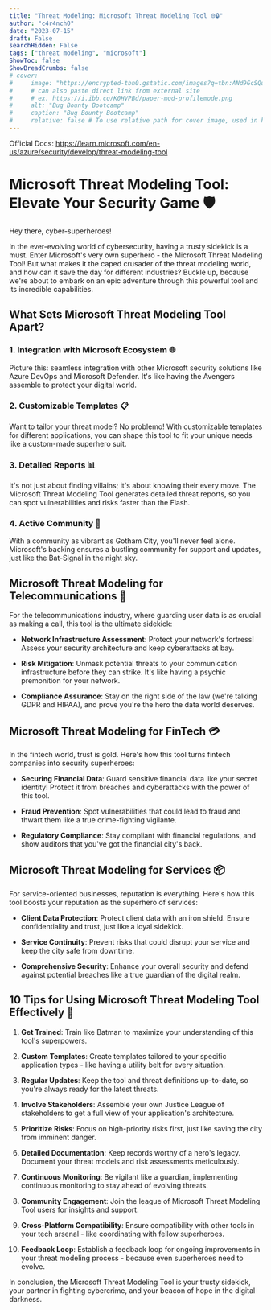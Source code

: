 ```yaml
---
title: "Threat Modeling: Microsoft Threat Modeling Tool 🌐🔒"
author: "c4r4nch0"
date: "2023-07-15"
draft: False
searchHidden: False
tags: ["threat modeling", "microsoft"]
ShowToc: false
ShowBreadCrumbs: false
# cover:
#     image: "https://encrypted-tbn0.gstatic.com/images?q=tbn:ANd9GcSQud1wlz3Fl6brRiyQMKkg8XMhI2BE9J7SazqbG4DBOcbkVorYi34k1Y6axGErJj0L9LU&usqp=CAU"
#     # can also paste direct link from external site
#     # ex. https://i.ibb.co/K0HVPBd/paper-mod-profilemode.png
#     alt: "Bug Bounty Bootcamp"
#     caption: "Bug Bounty Bootcamp"
#     relative: false # To use relative path for cover image, used in hugo Page-bundles    
---
```

Official Docs:
https://learn.microsoft.com/en-us/azure/security/develop/threat-modeling-tool

# Microsoft Threat Modeling Tool: Elevate Your Security Game 🛡️

Hey there, cyber-superheroes!

In the ever-evolving world of cybersecurity, having a trusty sidekick is a must. Enter Microsoft's very own superhero - the Microsoft Threat Modeling Tool! But what makes it the caped crusader of the threat modeling world, and how can it save the day for different industries? Buckle up, because we're about to embark on an epic adventure through this powerful tool and its incredible capabilities.

## What Sets Microsoft Threat Modeling Tool Apart?

### 1. **Integration with Microsoft Ecosystem** 🌐

   Picture this: seamless integration with other Microsoft security solutions like Azure DevOps and Microsoft Defender. It's like having the Avengers assemble to protect your digital world.

### 2. **Customizable Templates** 📋

   Want to tailor your threat model? No problemo! With customizable templates for different applications, you can shape this tool to fit your unique needs like a custom-made superhero suit.

### 3. **Detailed Reports** 📊

   It's not just about finding villains; it's about knowing their every move. The Microsoft Threat Modeling Tool generates detailed threat reports, so you can spot vulnerabilities and risks faster than the Flash.

### 4. **Active Community** 👥

   With a community as vibrant as Gotham City, you'll never feel alone. Microsoft's backing ensures a bustling community for support and updates, just like the Bat-Signal in the night sky.

## Microsoft Threat Modeling for Telecommunications 📡

For the telecommunications industry, where guarding user data is as crucial as making a call, this tool is the ultimate sidekick:

- **Network Infrastructure Assessment**: Protect your network's fortress! Assess your security architecture and keep cyberattacks at bay.

- **Risk Mitigation**: Unmask potential threats to your communication infrastructure before they can strike. It's like having a psychic premonition for your network.

- **Compliance Assurance**: Stay on the right side of the law (we're talking GDPR and HIPAA), and prove you're the hero the data world deserves.

## Microsoft Threat Modeling for FinTech 💳

In the fintech world, trust is gold. Here's how this tool turns fintech companies into security superheroes:

- **Securing Financial Data**: Guard sensitive financial data like your secret identity! Protect it from breaches and cyberattacks with the power of this tool.

- **Fraud Prevention**: Spot vulnerabilities that could lead to fraud and thwart them like a true crime-fighting vigilante.

- **Regulatory Compliance**: Stay compliant with financial regulations, and show auditors that you've got the financial city's back.

## Microsoft Threat Modeling for Services 📦

For service-oriented businesses, reputation is everything. Here's how this tool boosts your reputation as the superhero of services:

- **Client Data Protection**: Protect client data with an iron shield. Ensure confidentiality and trust, just like a loyal sidekick.

- **Service Continuity**: Prevent risks that could disrupt your service and keep the city safe from downtime.

- **Comprehensive Security**: Enhance your overall security and defend against potential breaches like a true guardian of the digital realm.

## 10 Tips for Using Microsoft Threat Modeling Tool Effectively 🚀

1. **Get Trained**: Train like Batman to maximize your understanding of this tool's superpowers.

2. **Custom Templates**: Create templates tailored to your specific application types - like having a utility belt for every situation.

3. **Regular Updates**: Keep the tool and threat definitions up-to-date, so you're always ready for the latest threats.

4. **Involve Stakeholders**: Assemble your own Justice League of stakeholders to get a full view of your application's architecture.

5. **Prioritize Risks**: Focus on high-priority risks first, just like saving the city from imminent danger.

6. **Detailed Documentation**: Keep records worthy of a hero's legacy. Document your threat models and risk assessments meticulously.

7. **Continuous Monitoring**: Be vigilant like a guardian, implementing continuous monitoring to stay ahead of evolving threats.

8. **Community Engagement**: Join the league of Microsoft Threat Modeling Tool users for insights and support.

9. **Cross-Platform Compatibility**: Ensure compatibility with other tools in your tech arsenal - like coordinating with fellow superheroes.

10. **Feedback Loop**: Establish a feedback loop for ongoing improvements in your threat modeling process - because even superheroes need to evolve.

In conclusion, the Microsoft Threat Modeling Tool is your trusty sidekick, your partner in fighting cybercrime, and your beacon of hope in the digital darkness.